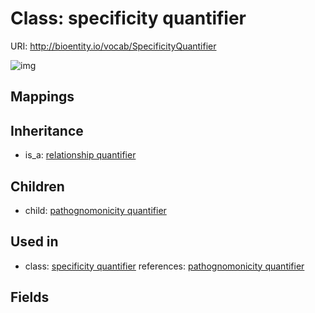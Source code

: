 # Class: specificity quantifier




URI: http://bioentity.io/vocab/SpecificityQuantifier

![img](http://yuml.me/diagram/nofunky/class/\[RelationshipQuantifier]^-\[SpecificityQuantifier],%20\[SpecificityQuantifier]^-\[PathognomonicityQuantifier],%20)
## Mappings

## Inheritance

 *  is_a: [relationship quantifier](RelationshipQuantifier.md)
## Children

 *  child: [pathognomonicity quantifier](PathognomonicityQuantifier.md)
## Used in

 *  class: [specificity quantifier](SpecificityQuantifier.md) references: [pathognomonicity quantifier](PathognomonicityQuantifier.md)
## Fields

